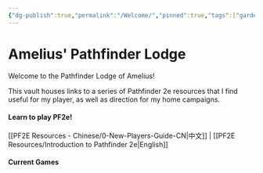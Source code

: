 ```yaml
---
{"dg-publish":true,"permalink":"/Welcome/","pinned":true,"tags":["gardenEntry"],"noteIcon":"","updated":"2024-01-16T21:06:11.822-08:00"}
---
```


# Amelius' Pathfinder Lodge
Welcome to the Pathfinder Lodge of Amelius! 

This vault houses links to a series of Pathfinder 2e resources that I find useful for my player, as well as direction for my home campaigns. 


#### Learn to play PF2e!
[[PF2E Resources - Chinese/0-New-Players-Guide-CN\|中文]] | [[PF2E Resources/Introduction to Pathfinder 2e\|English]]

#### Current Games 

